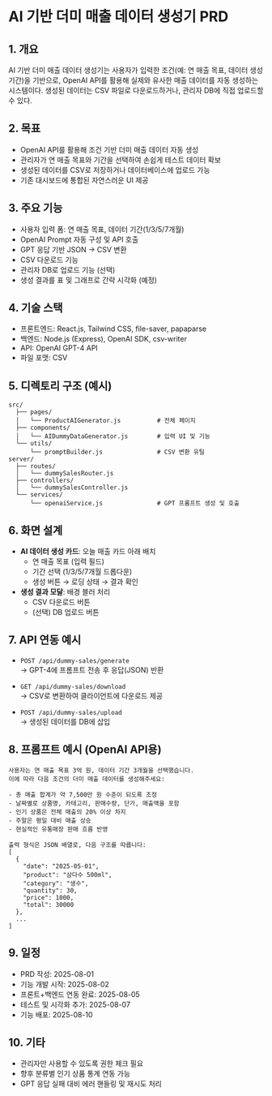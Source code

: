 # AI 기반 더미 매출 데이터 생성기 PRD

## 1. 개요

AI 기반 더미 매출 데이터 생성기는 사용자가 입력한 조건(예: 연 매출 목표, 데이터 생성 기간)을 기반으로, OpenAI API를 활용해 실제와 유사한 매출 데이터를 자동 생성하는 시스템이다. 생성된 데이터는 CSV 파일로 다운로드하거나, 관리자 DB에 직접 업로드할 수 있다.

## 2. 목표

- OpenAI API를 활용해 조건 기반 더미 매출 데이터 자동 생성
- 관리자가 연 매출 목표와 기간을 선택하여 손쉽게 테스트 데이터 확보
- 생성된 데이터를 CSV로 저장하거나 데이터베이스에 업로드 가능
- 기존 대시보드에 통합된 자연스러운 UI 제공

## 3. 주요 기능

- 사용자 입력 폼: 연 매출 목표, 데이터 기간(1/3/5/7개월)
- OpenAI Prompt 자동 구성 및 API 호출
- GPT 응답 기반 JSON → CSV 변환
- CSV 다운로드 기능
- 관리자 DB로 업로드 기능 (선택)
- 생성 결과를 표 및 그래프로 간략 시각화 (예정)

## 4. 기술 스택

- 프론트엔드: React.js, Tailwind CSS, file-saver, papaparse
- 백엔드: Node.js (Express), OpenAI SDK, csv-writer
- API: OpenAI GPT-4 API
- 파일 포맷: CSV

## 5. 디렉토리 구조 (예시)

```
src/
  ├── pages/
  │   └── ProductAIGenerator.js          # 전체 페이지
  ├── components/
  │   └── AIDummyDataGenerator.js        # 입력 UI 및 기능
  └── utils/
      └── promptBuilder.js               # CSV 변환 유틸
server/
  ├── routes/
  │   └── dummySalesRouter.js
  ├── controllers/
  │   └── dummySalesController.js
  └── services/
      └── openaiService.js               # GPT 프롬프트 생성 및 호출
```

## 6. 화면 설계

- **AI 데이터 생성 카드**: 오늘 매출 카드 아래 배치
  - 연 매출 목표 (입력 필드)
  - 기간 선택 (1/3/5/7개월 드롭다운)
  - 생성 버튼 → 로딩 상태 → 결과 확인
- **생성 결과 모달**: 배경 블러 처리
  - CSV 다운로드 버튼
  - (선택) DB 업로드 버튼

## 7. API 연동 예시

- `POST /api/dummy-sales/generate`  
  → GPT-4에 프롬프트 전송 후 응답(JSON) 반환

- `GET /api/dummy-sales/download`  
  → CSV로 변환하여 클라이언트에 다운로드 제공

- `POST /api/dummy-sales/upload`  
  → 생성된 데이터를 DB에 삽입

## 8. 프롬프트 예시 (OpenAI API용)

```
사용자는 연 매출 목표 3억 원, 데이터 기간 3개월을 선택했습니다.
이에 따라 다음 조건의 더미 매출 데이터를 생성해주세요:

- 총 매출 합계가 약 7,500만 원 수준이 되도록 조정
- 날짜별로 상품명, 카테고리, 판매수량, 단가, 매출액을 포함
- 인기 상품은 전체 매출의 20% 이상 차지
- 주말은 평일 대비 매출 상승
- 현실적인 유통매장 판매 흐름 반영

출력 형식은 JSON 배열로, 다음 구조를 따릅니다:
[
  {
    "date": "2025-05-01",
    "product": "삼다수 500ml",
    "category": "생수",
    "quantity": 30,
    "price": 1000,
    "total": 30000
  },
  ...
]
```

## 9. 일정

- PRD 작성: 2025-08-01  
- 기능 개발 시작: 2025-08-02  
- 프론트+백엔드 연동 완료: 2025-08-05  
- 테스트 및 시각화 추가: 2025-08-07  
- 기능 배포: 2025-08-10  

## 10. 기타

- 관리자만 사용할 수 있도록 권한 체크 필요
- 향후 분류별 인기 상품 통계 연동 가능
- GPT 응답 실패 대비 에러 핸들링 및 재시도 처리
